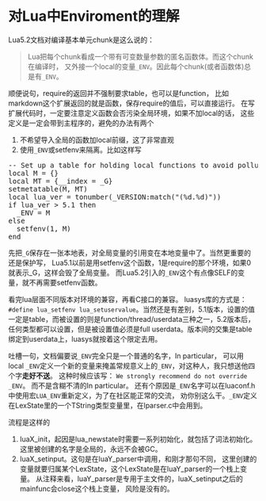 # 对Lua中Enviroment的理解

Lua5.2文档对编译基本单元chunk是这么说的：

> Lua把每个chunk看成一个带有可变数量参数的匿名函数体。而这个chunk在编译时，
> 又外接一个local的变量`_ENV`。因此每个chunk(或者函数体)总是有`_ENV`。

顺便说句，require的返回并不强制要求table，也可以是function，
比如markdown这个扩展返回的就是函数，保存require的值后，可以直接运行。
在写扩展代码时，一定要注意定义函数会否污染全局环境，如果不加local的话，
这些定义是一定会带到主程序的，避免的办法有两个

1. 不希望导入全局的函数加local前缀，这了非常直观
2. 使用`_ENV`或setfenv来隔离。比如这样写

<pre>
-- Set up a table for holding local functions to avoid polluting the global namespace
local M = {}
local MT = {__index = _G}
setmetatable(M, MT)
local lua_ver = tonumber(_VERSION:match("(%d.%d)"))
if lua_ver > 5.1 then
  _ENV = M
else
  setfenv(1, M)
end
</pre>

先把`_G`保存在一张本地表，对全局变量的引用变在本地变量中了。当然更重要的还是保护写，
Lua5.1以前是用setfenv这个函数，1是require的那个环境，如果0就表示_G，这样会毁了全局变量。
而Lua5.2引入的`_ENV`这个有点像SELF的变量，就不再需要setfenv函数。

看完lua层面不同版本对环境的兼容，再看C接口的兼容。
luasys库的方式是：`#define lua_setfenv lua_setuservalue`。当然还是有差别，5.1版本，设置的值一定是table，而被设置的则是function/thread/userdata三种之一，5.2版本后，任何类型都可以设置，但是被设置值必须是full userdata。版本间的交集是table绑定到userdata上，luasys就按着这个限定去用。

吐槽一句，文档偏要说`_ENV`完全只是一个普通的名字，In particular，
可以用local `_ENV`定义一个新的变量来掩盖常规意义上的`_ENV`，对这种人，我只想送他四个字**走好不送**。
这种时候应该写： `We strongly recommend do not override _ENV`。
而不是含糊不清的In particular。
还有个原因是`_ENV`名字可以在luaconf.h中使用宏`LUA_ENV`重新定义，为了在社区能正常的交流，
劝你别这么干。`_ENV`定义在LexState里的一个TString类型变量里，在lparser.c中会用到。

流程是这样的

1. luaX_init，起因是lua_newstate时需要一系列初始化，就包括了词法初始化。
这里被创建的名字是全局的，永远不会被GC。
2. luaX_setinput。这句是在luaY_parser中调用，和刚才那句不同，
这里创建的变量就要归属某个LexState，这个LexState是在luaY_parser的一个栈上变量。
从注释来看，luaY_parser是专用于主文件的，luaX_setinput之后的mainfunc会close这个栈上变量，
风险是没有的。
